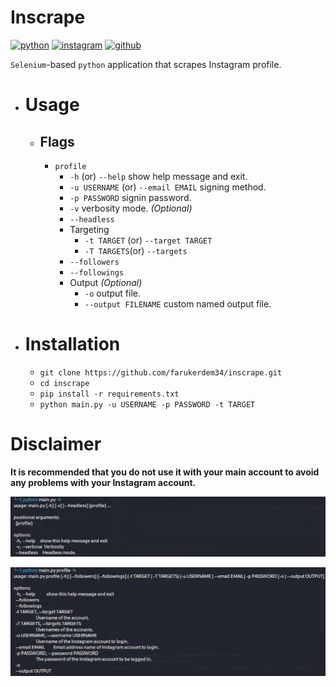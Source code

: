 # Inscrape

[![python](https://img.shields.io/badge/Python-FFD43B?style=for-the-badge&logo=python&logoColor=blue)](https://www.python.org/)
[![instagram](https://img.shields.io/badge/Instagram-E4405F?style=for-the-badge&logo=instagram&logoColor=white)](https://www.instagram.com/)
[![github](https://img.shields.io/badge/GitHub-100000?style=for-the-badge&logo=github&logoColor=white)](https://github.com/farukerdem34)

`Selenium`-based `python` application that scrapes Instagram profile.

- # Usage
  - ## Flags
    - `profile`
      - `-h` (or) `--help` show help message and exit.
      - `-u USERNAME` (or) `--email EMAIL` signing method.
      - `-p PASSWORD` signin password.
      - `-v` verbosity mode. *(Optional)*
      - `--headless`
      - Targeting
        - `-t TARGET` (or) `--target TARGET`
        - `-T TARGETS`(or) `--targets`
      - `--followers`
      - `--followings`
      - Output *(Optional)*
        - `-o` output file.
        - `--output FILENAME` custom named output file.

    
  
- # Installation
  - `git clone https://github.com/farukerdem34/inscrape.git`
  - `cd inscrape`
  - `pip install -r requirements.txt`
  - `python main.py -u USERNAME -p PASSWORD -t TARGET`

# Disclaimer

**It is recommended that you do not use it with your main account to avoid any problems with your Instagram account.**

![image](https://github.com/farukerdem34/inscrape/blob/master/imgs/1.jpg)

![image](https://github.com/farukerdem34/inscrape/blob/master/imgs/2.jpg)

